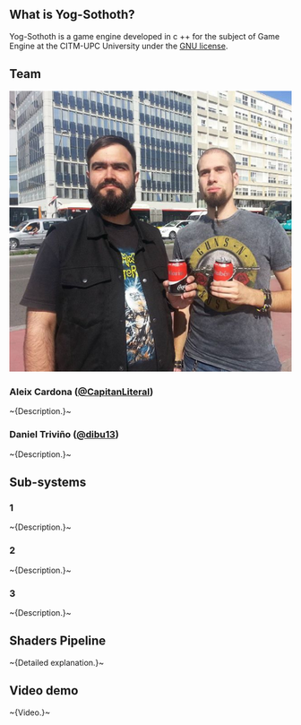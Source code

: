 ## What is Yog-Sothoth?

Yog-Sothoth is a game engine developed in c ++ for the subject of Game Engine at the CITM-UPC University under the [GNU license](https://www.gnu.org/licenses/gpl-3.0.en.html).

## Team

![Image](https://github.com/UndistinguishedFellows/Yog-Sothoth/blob/gh-pages/img/teamPhoto.png)

### Aleix Cardona ([@CapitanLiteral](https://github.com/CapitanLiteral))

~{Description.}~

### Daniel Triviño ([@dibu13](https://github.com/dibu13))

~{Description.}~

## Sub-systems
### 1

~{Description.}~

### 2

~{Description.}~

### 3

~{Description.}~

## Shaders Pipeline

~{Detailed explanation.}~

## Video demo

~{Video.}~
